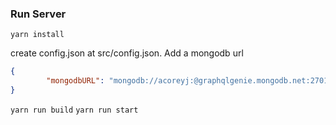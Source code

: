 ### Run Server
`yarn install`

create config.json at src/config.json. Add a mongodb url 
```json
{
		"mongodbURL": "mongodb://acoreyj:@graphqlgenie.mongodb.net:27017&authSource=admin&retryWrites=false"
}
```
`yarn run build`
`yarn run start`